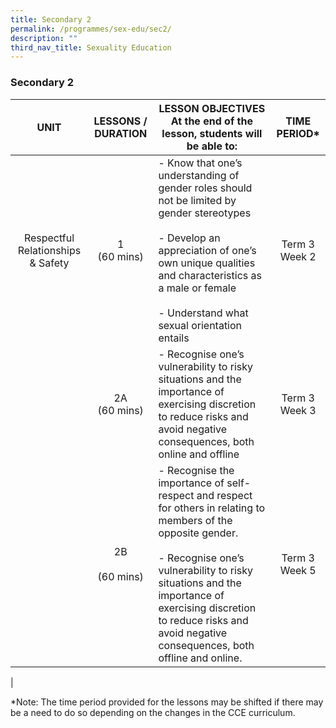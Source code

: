 ```yaml
---
title: Secondary 2
permalink: /programmes/sex-edu/sec2/
description: ""
third_nav_title: Sexuality Education
---
```

### **Secondary 2**

| UNIT | LESSONS / DURATION | LESSON OBJECTIVES<br>At the end of the lesson, students will be able to: | TIME PERIOD* |
|:---:|:---:|---|:---:|
| Respectful Relationships & Safety | 1<br>(60 mins) | - Know that one’s understanding of gender roles should not be limited by gender stereotypes<br><br>- Develop an appreciation of one’s own unique qualities and characteristics as a male or female<br><br>- Understand what sexual orientation entails | Term 3 Week 2 |
|  | 2A<br>(60 mins) | - Recognise one’s vulnerability to risky situations and the importance of exercising discretion to reduce risks and avoid negative consequences, both online and offline | Term 3 Week 3 |
|  | 2B<br><br>(60 mins) | - Recognise the importance of self-respect and respect for others in relating to members of the opposite gender. <br><br>- Recognise one’s vulnerability to risky situations and the importance of exercising discretion to reduce risks and avoid negative consequences, both offline and online. | Term 3 Week 5 |
| 

\*Note: The time period provided for the lessons may be shifted if there may be a need to do so depending on the changes in the CCE curriculum.